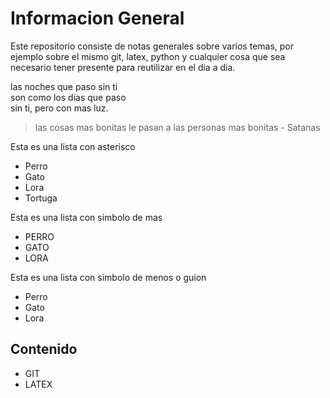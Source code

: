 # Informacion General
Este repositorio consiste de notas generales sobre varios temas, por ejemplo sobre el mismo git, latex, python y cualquier cosa que sea necesario tener presente para reutilizar en el dia a dia.

las noches que paso sin ti  
son como los dias que paso  
sin ti, pero con mas luz.  

> las cosas mas bonitas le pasan 
> a las personas mas bonitas - Satanas

Esta es una lista con asterisco
* Perro
* Gato
* Lora
* Tortuga

Esta es una lista con simbolo de mas
+ PERRO
+ GATO
+ LORA

Esta es una lista con simbolo de menos o guion
- Perro
- Gato
- Lora

## Contenido
- GIT
- LATEX

